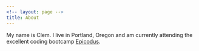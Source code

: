 ```yaml
---
<!-- layout: page -->
title: About
---
```


My name is Clem. I live in Portland, Oregon and am currently attending the excellent coding bootcamp [Epicodus](http://www.epicodus.com).
